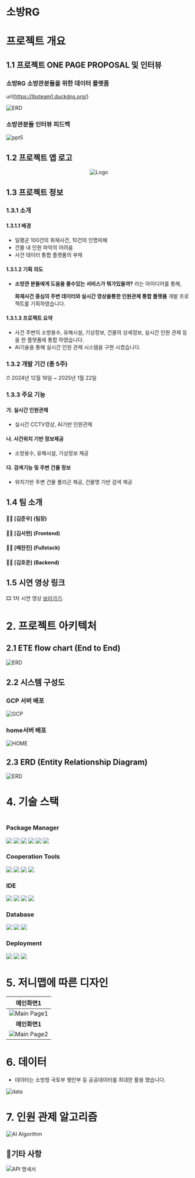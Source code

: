 # 소방RG

# 프로젝트 개요

## 1.1 프로젝트 ONE PAGE PROPOSAL 및 인터뷰

### 소방RG 소방관분들을 위한 데이터 플랫폼

url(https://lbsteam1.duckdns.org/)

![ERD](/readme/onepage.png)

### 소방관분들 인터뷰 피드백

![ppt5](https://github.com/py4ine/LBS_1team/blob/main/readme/%EB%B0%9C%ED%91%9CPPT%EC%9D%98%20%EC%82%AC%EB%B3%B8/%EB%B0%9C%ED%91%9CPPT%EC%9D%98%20%EC%82%AC%EB%B3%B8-05.png?raw=true)

## 1.2 프로젝트 앱 로고

<div align="center">
    <img src="/readme/App_Logo_2.png" alt="Logo">
</div>

## 1.3 프로젝트 정보

### 1.3.1 소개

#### 1.3.1.1 배경

- 일평균 100건의 화재사건, 10건의 인명피해
- 건물 내 인원 파악의 어려움
- 사건 데이터 통합 플랫폼의 부재

#### 1.3.1.2 기획 의도

- **소방관 분들에게 도움을 줄수있는 서비스가 뭐가있을까?** 라는 아이디어를 통해,

  **화재사건 중심의 주변 데이터와 실시간 영상을통한 인원관제 통합 플랫폼** 개발 프로젝트를 기획하였습니다.

#### 1.3.1.3 프로젝트 요약

- 사건 주변의 소방용수, 유해시설, 기상정보, 건물의 상세정보, 실시간 인원 관제 등을 한 플렛폼에 통합 하였습니다.
- AI기술을 통해 실시간 인원 관제 시스템을 구현 시켰습니다.

### 1.3.2 개발 기간 (총 5주)

⏰ 2024년 12월 16일 ~ 2025년 1월 22일

### 1.3.3 주요 기능

#### 가. 실시간 인원관제

- 실시간 CCTV영상, AI기반 인원관제

#### 나. 사건위치 기반 정보제공

- 소방용수, 유해시설, 기상정보 제공

#### 다. 검색기능 및 주변 건물 정보

- 위치기반 주변 건물 폴리곤 제공, 건물명 기반 검색 제공

## 1.4 팀 소개

#### 👩‍💻 [김준우] (팀장)

#### 👩‍💻 [김서현] (Frontend)

#### 👩‍💻 [배찬진] (Fullstack)

#### 👩‍💻 [김호준] (Backend)

## 1.5 시연 영상 링크

🎞 1차 시연 영상 [보러가기]().

# 2. 프로젝트 아키텍처

## 2.1 ETE flow chart (End to End)

![ERD](/readme/End_to_End.jpg)

## 2.2 시스템 구성도

### GCP 서버 배포
![GCP](/readme/servergcp.png)

### home서버 배포
![HOME](/readme/serverhome.png)

## 2.3 ERD (Entity Relationship Diagram)

![ERD](/readme/erd.png)

# 4. 기술 스택

<div style="display:flex; flex-direction:column; align-items:flex-start;">

### <div align="center"> Package Manager </div>

<div align="center" >
<img src="https://img.shields.io/badge/Node.js-5FA04E?style=for-the-badge&logo=node.js&logoColor=white">
<img src="https://img.shields.io/badge/Python-3776AB?style=for-the-badge&logo=python&logoColor=white">
<img src="https://img.shields.io/badge/JavaScript-F7DF1E?style=for-the-badge&logo=javascript&logoColor=black">
<img src="https://img.shields.io/badge/CSS-1572B6?style=for-the-badge&logo=css3&logoColor=white">
<img src="https://img.shields.io/badge/React-61DAFB?style=for-the-badge&logo=react&logoColor=black">
<img src="https://img.shields.io/badge/expo-000020?style=for-the-badge&logo=expo&logoColor=white">
</div>

### <div align="center"> Cooperation Tools </div>

<div align="center">
<img src="https://img.shields.io/badge/Figma-F24E1E?style=for-the-badge&logo=figma&logoColor=white">
<img src="https://img.shields.io/badge/GitHub-181717?style=for-the-badge&logo=github&logoColor=white">
<img src="https://img.shields.io/badge/Google Chrome-4285F4?style=for-the-badge&logo=Google Chrome&logoColor=white">
<img src="https://img.shields.io/badge/Notion-000000?style=for-the-badge&logo=notion&logoColor=white">
</div>

### <div align="center"> IDE </div>

<div align="center">
<img src="https://img.shields.io/badge/Visual Studio Code-007ACC?style=for-the-badge&logo=visualstudiocode&logoColor=white">
<img src="https://img.shields.io/badge/Jupyter-F37626?style=for-the-badge&logo=jupyter&logoColor=white">
<img src="https://img.shields.io/badge/Google Colab-F9AB00?style=for-the-badge&logo=Google Colab&logoColor=black">
<img src="https://img.shields.io/badge/Anaconda-44A833?style=for-the-badge&logo=Anaconda&logoColor=white">
</div>

### <div align="center"> Database </div>

<div align="center"> 
  <img src="https://img.shields.io/badge/postgresql-4169E1?style=for-the-badge&logo=postgresql&logoColor=white">
  <img src="https://img.shields.io/badge/googlecloudstorage-AECBFA?style=for-the-badge&logo=googlecloudstorage&logoColor=white">
  <img src="https://img.shields.io/badge/qgis-589632?style=for-the-badge&logo=qgis&logoColor=white">
</div>

### <div align="center"> Deployment </div>

<div align="center">
    <img src="https://img.shields.io/badge/Docker-2496ED?style=for-the-badge&logo=Docker&logoColor=white">
    <img src="https://img.shields.io/badge/raspberrypi-A22846?style=for-the-badge&logo=raspberrypi&logoColor=white">
    <img src="https://img.shields.io/badge/googlecloud-4285F4?style=for-the-badge&logo=googlecloud&logoColor=white">
</div>
</div>

# 5. 저니맵에 따른 디자인

|                   **메인화면1**                    |
| :-----------------------------------------------: |
|       ![Main Page1](https://github.com/py4ine/LBS_1team/blob/main/readme/%EB%B0%9C%ED%91%9CPPT%EC%9D%98%20%EC%82%AC%EB%B3%B8/%EB%B0%9C%ED%91%9CPPT%EC%9D%98%20%EC%82%AC%EB%B3%B8-10.png?raw=true)       |
|                    **메인화면1**                   |
|      ![Main Page2](https://github.com/py4ine/LBS_1team/blob/main/readme/%EB%B0%9C%ED%91%9CPPT%EC%9D%98%20%EC%82%AC%EB%B3%B8/%EB%B0%9C%ED%91%9CPPT%EC%9D%98%20%EC%82%AC%EB%B3%B8-11.png?raw=true)      |


# 6. 데이터

- 데이터는 소방청 국토부 행안부 등 공공데이터를 최대한 활용 했습니다.

![data](https://github.com/py4ine/LBS_1team/blob/main/readme/%EB%B0%9C%ED%91%9CPPT%EC%9D%98%20%EC%82%AC%EB%B3%B8/%EB%B0%9C%ED%91%9CPPT%EC%9D%98%20%EC%82%AC%EB%B3%B8-12.png?raw=true)

# 7. 인원 관제 알고리즘

![AI Algorithm](/readme/objects_D&T_algorithm.png)

## 📑기타 사항


![API 명세서](https://github.com/py4ine/LBS_1team/blob/main/readme/%EB%B0%9C%ED%91%9CPPT%EC%9D%98%20%EC%82%AC%EB%B3%B8/%EB%B0%9C%ED%91%9CPPT%EC%9D%98%20%EC%82%AC%EB%B3%B8-27.png?raw=true)

